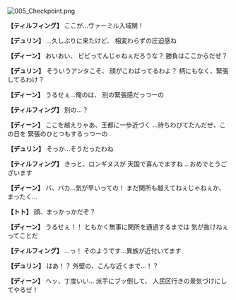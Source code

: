 
![005_Checkpoint.png](../images/backgrounds/005_Checkpoint.png)

**【ティルフィング】**
ここが…ヴァーミル入域関！

**【デュリン】**
…久しぶりに来たけど、
相変わらずの圧迫感ね

**【ディーン】**
おいおい、
ビビってんじゃねぇだろうな？
勝負はここからだぜ？

**【デュリン】**
そういうアンタこそ、
顔がこわばってるわよ？
柄にもなく、緊張してるわけ？

**【ディーン】**
うるせぇ…俺のは、
別の緊張感だっつーの

**【ティルフィング】**
別の…？

**【ディーン】**
ここを越えりゃあ、王都に一歩近づく
…待ちわびてたんだぜ、この日を
緊張のひとつもするっつーの

**【デュリン】**
そっか…そうだったわね

**【ティルフィング】**
きっと、ロンギヌスが
天国で喜んでますね
…おめでとうございます

**【ディーン】**
バ、バカ…気が早いっての！
まだ関所も越えてねぇじゃねぇか、
まったく…

**【トト】**
顔、まっかっかだぞ？

**【ディーン】**
うるせぇ！！
ともかく無事に関所を通過するまでは
気が抜けねぇってことだ

**【ティルフィング】**
…っ！
そのようです…異族が近付いてます

**【デュリン】**
はあ！？
外壁の、こんな近くまで…！？

**【ディーン】**
ヘッ、丁度いい…
派手にブッ倒して、
人民区行きの景気づけにしてやるぜ！